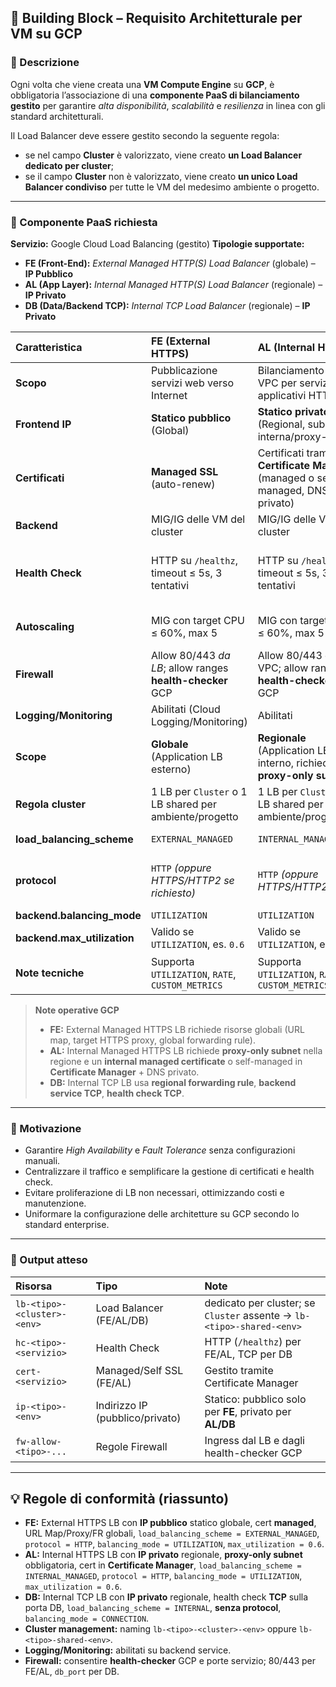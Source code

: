 ## 🧱 **Building Block – Requisito Architetturale per VM su GCP**

### 🔹 Descrizione

Ogni volta che viene creata una **VM Compute Engine** su **GCP**, è obbligatoria l’associazione di una **componente PaaS di bilanciamento gestito** per garantire *alta disponibilità*, *scalabilità* e *resilienza* in linea con gli standard architetturali.

Il Load Balancer deve essere gestito secondo la seguente regola:

* se nel campo **Cluster** è valorizzato, viene creato **un Load Balancer dedicato per cluster**;
* se il campo **Cluster** non è valorizzato, viene creato **un unico Load Balancer condiviso** per tutte le VM del medesimo ambiente o progetto.

---

### 🔹 Componente PaaS richiesta

**Servizio:** Google Cloud Load Balancing (gestito)
**Tipologie supportate:**

* **FE (Front-End):** *External Managed HTTP(S) Load Balancer* (globale) – **IP Pubblico**
* **AL (App Layer):** *Internal Managed HTTP(S) Load Balancer* (regionale) – **IP Privato**
* **DB (Data/Backend TCP):** *Internal TCP Load Balancer* (regionale) – **IP Privato**

| Caratteristica              | FE (External HTTPS)                                       | AL (Internal HTTPS)                                                               | DB (Internal TCP)                                                     |
| :-------------------------- | :-------------------------------------------------------- | :-------------------------------------------------------------------------------- | :-------------------------------------------------------------------- |
| **Scopo**                   | Pubblicazione servizi web verso Internet                  | Bilanciamento intra-VPC per servizi applicativi HTTP(S)                           | Bilanciamento TCP per servizi DB (es. 5432/3306/1521)                 |
| **Frontend IP**             | **Statico pubblico** (Global)                             | **Statico privato** (Regional, subnet interna/proxy-only)                         | **Statico privato** (Regional, subnet interna)                        |
| **Certificati**             | **Managed SSL** (auto-renew)                              | Certificati tramite **Certificate Manager** (managed o self-managed, DNS privato) | N/D (livello TCP)                                                     |
| **Backend**                 | MIG/IG delle VM del cluster                               | MIG/IG delle VM del cluster                                                       | MIG/IG delle VM DB                                                    |
| **Health Check**            | HTTP su `/healthz`, timeout ≤ 5s, 3 tentativi             | HTTP su `/healthz`, timeout ≤ 5s, 3 tentativi                                     | TCP sulla porta del DB (es. `var.db_port`), timeout ≤ 5s, 3 tentativi |
| **Autoscaling**             | MIG con target CPU ≤ 60%, max 5                           | MIG con target CPU ≤ 60%, max 5                                                   | **Facoltativo** (tipicamente fisso per DB)                            |
| **Firewall**                | Allow 80/443 *da LB*; allow ranges **health-checker** GCP | Allow 80/443 dal VPC; allow ranges **health-checker** GCP                         | Allow `db_port` dal VPC; allow ranges **health-checker** GCP          |
| **Logging/Monitoring**      | Abilitati (Cloud Logging/Monitoring)                      | Abilitati                                                                         | Abilitati                                                             |
| **Scope**                   | **Globale** (Application LB esterno)                      | **Regionale** (Application LB interno, richiede **proxy-only subnet**)            | **Regionale** (TCP LB interno)                                        |
| **Regola cluster**          | 1 LB per `Cluster` o 1 LB shared per ambiente/progetto    | 1 LB per `Cluster` o 1 LB shared per ambiente/progetto                            | 1 LB per `Cluster` o 1 LB shared per ambiente/progetto                |
| **load_balancing_scheme**   | `EXTERNAL_MANAGED`                                        | `INTERNAL_MANAGED`                                                                | `INTERNAL` *(protocol omesso)*                                        |
| **protocol**                | `HTTP` *(oppure HTTPS/HTTP2 se richiesto)*                | `HTTP` *(oppure HTTPS/HTTP2/H2C)*                                                 | **Non impostare** (obbligatorio omettere per passthrough)             |
| **backend.balancing_mode**  | `UTILIZATION`                                             | `UTILIZATION`                                                                     | `CONNECTION`                                                          |
| **backend.max_utilization** | Valido se `UTILIZATION`, es. `0.6`                        | Valido se `UTILIZATION`, es. `0.6`                                                | **Non applicabile**                                                   |
| **Note tecniche**           | Supporta `UTILIZATION`, `RATE`, `CUSTOM_METRICS`          | Supporta `UTILIZATION`, `RATE`, `CUSTOM_METRICS`                                  | Passthrough L4, niente target capacity                                |

> **Note operative GCP**
>
> * **FE:** External Managed HTTPS LB richiede risorse globali (URL map, target HTTPS proxy, global forwarding rule).
> * **AL:** Internal Managed HTTPS LB richiede **proxy-only subnet** nella regione e un **internal managed certificate** o self-managed in **Certificate Manager** + DNS privato.
> * **DB:** Internal TCP LB usa **regional forwarding rule**, **backend service TCP**, **health check TCP**.

---

### 🔹 Motivazione

* Garantire *High Availability* e *Fault Tolerance* senza configurazioni manuali.
* Centralizzare il traffico e semplificare la gestione di certificati e health check.
* Evitare proliferazione di LB non necessari, ottimizzando costi e manutenzione.
* Uniformare la configurazione delle architetture su GCP secondo lo standard enterprise.

---

### 🔹 Output atteso

| Risorsa                     | Tipo                            | Note                                                                  |
| :-------------------------- | :------------------------------ | :-------------------------------------------------------------------- |
| `lb-<tipo>-<cluster>-<env>` | Load Balancer (FE/AL/DB)        | dedicato per cluster; se `Cluster` assente → `lb-<tipo>-shared-<env>` |
| `hc-<tipo>-<servizio>`      | Health Check                    | HTTP (`/healthz`) per FE/AL, TCP per DB                               |
| `cert-<servizio>`           | Managed/Self SSL (FE/AL)        | Gestito tramite Certificate Manager                                   |
| `ip-<tipo>-<env>`           | Indirizzo IP (pubblico/privato) | Statico: pubblico solo per **FE**, privato per **AL/DB**              |
| `fw-allow-<tipo>-...`       | Regole Firewall                 | Ingress dal LB e dagli health-checker GCP                             |

---

## 💡 **Regole di conformità (riassunto)**

* **FE:** External HTTPS LB con **IP pubblico** statico globale, cert **managed**, URL Map/Proxy/FR globali, `load_balancing_scheme = EXTERNAL_MANAGED`, `protocol = HTTP`, `balancing_mode = UTILIZATION`, `max_utilization = 0.6`.
* **AL:** Internal HTTPS LB con **IP privato** regionale, **proxy-only subnet** obbligatoria, cert in **Certificate Manager**, `load_balancing_scheme = INTERNAL_MANAGED`, `protocol = HTTP`, `balancing_mode = UTILIZATION`, `max_utilization = 0.6`.
* **DB:** Internal TCP LB con **IP privato** regionale, health check **TCP** sulla porta DB, `load_balancing_scheme = INTERNAL`, **senza protocol**, `balancing_mode = CONNECTION`.
* **Cluster management:** naming `lb-<tipo>-<cluster>-<env>` oppure `lb-<tipo>-shared-<env>`.
* **Logging/Monitoring:** abilitati su backend service.
* **Firewall:** consentire **health-checker** GCP e porte servizio; 80/443 per FE/AL, `db_port` per DB.
